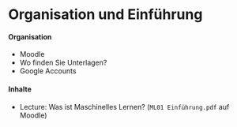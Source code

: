 # Organisation und Einführung

#### Organisation

* Moodle
* Wo finden Sie Unterlagen?
* Google Accounts

#### Inhalte

* Lecture: Was ist Maschinelles Lernen? \(`ML01 Einführung.pdf` auf Moodle\)



